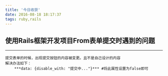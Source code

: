```yaml
---
title: '今日收获'
date: 2016-08-18 18:17:37
tags: ruby,rails
---
```

## 使用Rails框架开发项目From表单提交时遇到的问题
------
```
提交表单的时候，出现提交按钮的内容被变更。且不是自己设计的内容
解决办法如下：
	***data: {disable_with: "提交中..."}*** #将此属性设置为false即可

```